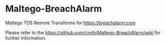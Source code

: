 Maltego-BreachAlarm
======================

Maltego TDS Remote Transforms for https://breachalarm.com

Please refer to the https://github.com/cmlh/Maltego-BreachAlarm/wiki for further information.
